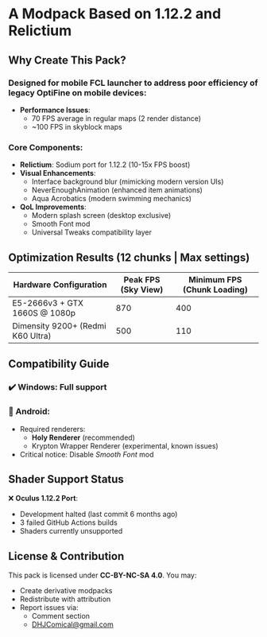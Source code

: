 # A Modpack Based on 1.12.2 and Relictium

## Why Create This Pack?

### Designed for mobile FCL launcher to address poor efficiency of legacy OptiFine on mobile devices:
- **Performance Issues**: 
  - 70 FPS average in regular maps (2 render distance)  
  - ~100 FPS in skyblock maps

### Core Components:
- **Relictium**: Sodium port for 1.12.2 (10-15x FPS boost)  
- **Visual Enhancements**:  
  - Interface background blur (mimicking modern version UIs)  
  - NeverEnoughAnimation (enhanced item animations)  
  - Aqua Acrobatics (modern swimming mechanics)  
- **QoL Improvements**:  
  - Modern splash screen (desktop exclusive)  
  - Smooth Font mod  
  - Universal Tweaks compatibility layer

## Optimization Results (12 chunks | Max settings)

| Hardware Configuration          | Peak FPS (Sky View) | Minimum FPS (Chunk Loading) |
|----------------------------------|---------------------|-----------------------------|
| E5-2666v3 + GTX 1660S @ 1080p   | 870                 | 400                         |
| Dimensity 9200+ (Redmi K60 Ultra)| 500                 | 110                         |

## Compatibility Guide
### ✔️ Windows: Full support
### 📱 Android: 
- Required renderers:  
  - **Holy Renderer** (recommended)  
  - Krypton Wrapper Renderer (experimental, known issues)  
- Critical notice: Disable *Smooth Font* mod

## Shader Support Status
❌ **Oculus 1.12.2 Port**:  
- Development halted (last commit 6 months ago)  
- 3 failed GitHub Actions builds  
- Shaders currently unsupported

## License & Contribution
This pack is licensed under **CC-BY-NC-SA 4.0**. You may:  
- Create derivative modpacks  
- Redistribute with attribution  
- Report issues via:  
  - Comment section  
  - [DHJComical@gmail.com](mailto:DHJComical@gmail.com)  
